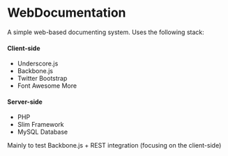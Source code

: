 WebDocumentation
======

A simple web-based documenting system. Uses the following stack:

#### Client-side
- Underscore.js
- Backbone.js
- Twitter Bootstrap
- Font Awesome More

#### Server-side
- PHP
- Slim Framework
- MySQL Database

Mainly to test Backbone.js + REST integration (focusing on the client-side)
